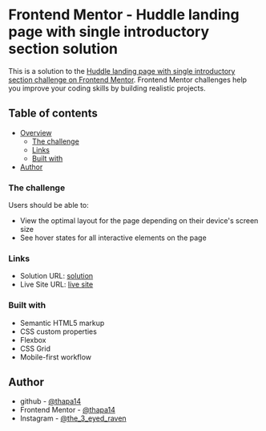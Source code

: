 # Frontend Mentor - Huddle landing page with single introductory section solution

This is a solution to the [Huddle landing page with single introductory section challenge on Frontend Mentor](https://www.frontendmentor.io/challenges/huddle-landing-page-with-a-single-introductory-section-B_2Wvxgi0). Frontend Mentor challenges help you improve your coding skills by building realistic projects. 

## Table of contents

- [Overview](#overview)
  - [The challenge](#the-challenge)
  - [Links](#links)
  - [Built with](#built-with)
- [Author](#author)

### The challenge

Users should be able to:

- View the optimal layout for the page depending on their device's screen size
- See hover states for all interactive elements on the page

### Links

- Solution URL: [solution](https://github.com/thapa14/landing-Page-Huddle)
- Live Site URL: [live site](https://your-live-site-url.com)

### Built with

- Semantic HTML5 markup
- CSS custom properties
- Flexbox
- CSS Grid
- Mobile-first workflow

## Author

- github - [@thapa14](https://github.com/thapa14)
- Frontend Mentor - [@thapa14](https://www.frontendmentor.io/profile/thapa14)
- Instagram - [@the_3_eyed_raven](https://www.instagram.com/the_3_eyed_raven/)
